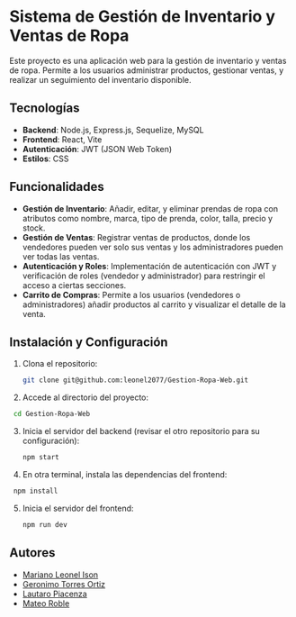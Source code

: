 # Sistema de Gestión de Inventario y Ventas de Ropa

Este proyecto es una aplicación web para la gestión de inventario y ventas de ropa. Permite a los usuarios administrar productos, gestionar ventas, y realizar un seguimiento del inventario disponible.

## Tecnologías

- **Backend**: Node.js, Express.js, Sequelize, MySQL
- **Frontend**: React, Vite
- **Autenticación**: JWT (JSON Web Token)
- **Estilos**: CSS

## Funcionalidades

- **Gestión de Inventario**: Añadir, editar, y eliminar prendas de ropa con atributos como nombre, marca, tipo de prenda, color, talla, precio y stock.
- **Gestión de Ventas**: Registrar ventas de productos, donde los vendedores pueden ver solo sus ventas y los administradores pueden ver todas las ventas.
- **Autenticación y Roles**: Implementación de autenticación con JWT y verificación de roles (vendedor y administrador) para restringir el acceso a ciertas secciones.
- **Carrito de Compras**: Permite a los usuarios (vendedores o administradores) añadir productos al carrito y visualizar el detalle de la venta.

## Instalación y Configuración

1. Clona el repositorio:
   ```bash
   git clone git@github.com:leonel2077/Gestion-Ropa-Web.git
   ```
2. Accede al directorio del proyecto:
  ```bash
   cd Gestion-Ropa-Web
   ```
3. Inicia el servidor del backend (revisar el otro repositorio para su configuración):
   ```bash
   npm start
   ```
4. En otra terminal, instala las dependencias del frontend:
  ```bash
   npm install
   ```
5. Inicia el servidor del frontend:
   ```bash
   npm run dev
   ```

## Autores

- [Mariano Leonel Ison](https://github.com/leonel2077)
- [Geronimo Torres Ortiz](https://github.com/geronimotorresortiz)
- [Lautaro Piacenza](https://github.com/lautaropiacenza)
- [Mateo Roble](https://github.com/MateoRoble)
